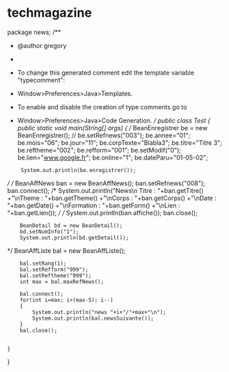 # techmagazine

package news;
/**
 * @author gregory
 *
 * To change this generated comment edit the template variable "typecomment":
 * Window>Preferences>Java>Templates.
 * To enable and disable the creation of type comments go to
 * Window>Preferences>Java>Code Generation.
 */
public class Test
{
	public static void main(String[] args)
	{
/*		BeanEnregistrer be = new BeanEnregistrer();
	//	be.setRefnews("003");
		be.annee="01";
		be.mois="06";
		be.jour="11";
		be.corpTexte="Blabla3";
		be.titre="Titre 3";
		be.reftheme="002";
		be.refform="001";
		be.setModif("0");
		be.lien="www.google.fr";
		be.online="1";
		be.dateParu="01-05-02";
		
		System.out.println(be.enregistrer());
*/
/*		BeanAffNews ban = new BeanAffNews();
		ban.setRefnews("008");
		ban.connect();
		/*
		System.out.println("News\n Titre : "+ban.getTitre()
					+"\nTheme : "+ban.getTheme()
					+"\nCorps : "+ban.getCorps()
					+"\nDate : "+ban.getDate()
					+"\nFormation : "+ban.getForm()
					+"\nLien : "+ban.getLien());
		*/
/*		System.out.println(ban.affiche());
		ban.close();
	
		BeanDetail bd = new BeanDetail();
		bd.setNumInfo("1");
		System.out.println(bd.getDetail());
*/
		BeanAffListe bal = new BeanAffListe();

		bal.setRang(1);
		bal.setRefform("999");
		bal.setReftheme("999");
		int max = bal.maxRefNews();
		
		bal.connect();
		for(int i=max; i>(max-5); i--)
		{
			System.out.println("news "+i+"/"+max+"\n");
			System.out.println(bal.newsSuivante());
		}
		bal.close();
		
		
	}


			
}
